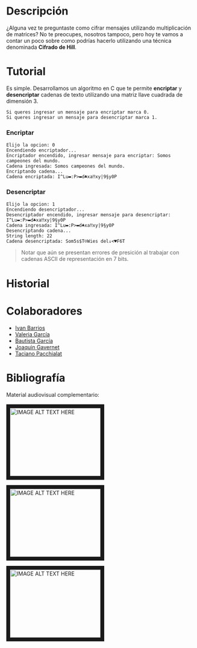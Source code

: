 # Descripción

¿Alguna vez te preguntaste como cifrar mensajes utilizando multiplicación de matrices? No te preocupes, nosotros tampoco, pero hoy te vamos a contar un poco sobre como podrías hacerlo utilizando una técnica denominada **Cifrado de Hill**. 

# Tutorial

Es simple. Desarrollamos un algoritmo en C que te permite **encriptar** y **desencriptar** cadenas de texto utilizando una matriz llave cuadrada de dimensión 3. 

```
Si queres ingresar un mensaje para encriptar marca 0.
Si queres ingresar un mensaje para desencriptar marca 1.
```

### Encriptar

```
Elijo la opcion: 0
Encendiendo encriptador...
Encriptador encendido, ingresar mensaje para encriptar: Somos campeones del mundo.
Cadena ingresada: Somos campeones del mundo.
Encriptando cadena...
Cadena encriptada: I^Lu▬:P>▬d♣xa‼xy|9§y0P
```

### Desencriptar

```
Elijo la opcion: 1
Encendiendo desencriptador...
Desencriptador encendido, ingresar mensaje para desencriptar: I^Lu▬:P>▬d♣xa‼xy|9§y0P
Cadena ingresada: I^Lu▬:P>▬d♣xa‼xy|9§y0P
Desencriptando cadena...
String length: 22
Cadena desencriptada: Som5s$T☺Wies del↓<♥F6T
```
> Notar que aún se presentan errores de presición al trabajar con cadenas ASCII de representación en 7 bits. 

# Historial


# Colaboradores
- [Ivan Barrios]()
- [Valeria García]()
- [Bautista García]()
- [Joaquin Gavernet]()
- [Taciano Pacchialat]()


# Bibliografía

Material audiovisual complementario: <br><br>
<a href="http://www.youtube.com/watch?feature=player_embedded&v=-EQ8UomTrAQ" target="_blank"><img src="http://img.youtube.com/vi/-EQ8UomTrAQ/0.jpg" 
alt="IMAGE ALT TEXT HERE" width="240" height="180" border="10" /></a>

<a href="http://www.youtube.com/watch?feature=player_embedded&v=JK3ur6W4rvw" target="_blank"><img src="http://img.youtube.com/vi/JK3ur6W4rvw/0.jpg" 
alt="IMAGE ALT TEXT HERE" width="240" height="180" border="10" /></a>

<a href="http://www.youtube.com/watch?feature=player_embedded&v=6T46sgty4Mk" target="_blank"><img src="http://img.youtube.com/vi/6T46sgty4Mk/0.jpg" 
alt="IMAGE ALT TEXT HERE" width="240" height="180" border="10" /></a>
